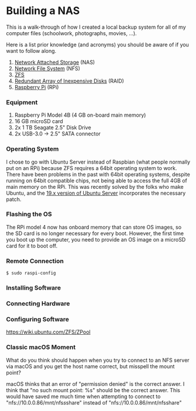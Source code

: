 
# Building a NAS

This is a walk-through of how I created a local backup system for all of my computer files (schoolwork, photographs, movies, ...).

Here is a list prior knowledge (and acronyms) you should be aware of if you want to follow along.

1. [Network Attached Storage](https://en.wikipedia.org/wiki/Network-attached_storage) (NAS)
2. [Network File System](https://en.wikipedia.org/wiki/Network_File_System) (NFS)
3. [ZFS](https://en.wikipedia.org/wiki/ZFS)
4. [Redundant Array of Inexpensive Disks](https://en.wikipedia.org/wiki/RAID) (RAID)
5. [Raspberry Pi](https://en.wikipedia.org/wiki/Raspberry_Pi) (RPi)

### Equipment

1. Raspberry Pi Model 4B (4 GB on-board main memory)
2. 16 GB microSD card
3. 2x 1 TB Seagate 2.5" Disk Drive
4. 2x USB-3.0 -> 2.5" SATA connector

### Operating System

I chose to go with Ubuntu Server instead of Raspbian (what people normally put on an RPi) because ZFS requires a 64bit operating system to work. There have been problems in the past with 64bit operating systems, despite running on 64bit compatible chips, not being able to access the full 4GB of main memory on the RPi. This was recently solved by the folks who make Ubuntu, and the [19.x version of Ubuntu Server](https://ubuntu.com/download/raspberry-pi) incorporates the necessary patch.

### Flashing the OS

The RPi model 4 now has onboard memory that can store OS images, so the SD card is no longer necessary for every boot. However, the first time you boot up the computer, you need to provide an OS image on a microSD card for it to boot off.

### Remote Connection

```
$ sudo raspi-config
```

### Installing Software

### Connecting Hardware

### Configuring Software

https://wiki.ubuntu.com/ZFS/ZPool

### Classic macOS Moment

What do you think should happen when you try to connect to an NFS server via macOS and you get the host name correct, but misspell the mount point?

macOS thinks that an error of "permission denied" is the correct answer. I think that "no such mount point: %s" should be the correct answer. This would have saved me much time when attempting to connect to "nfs://10.0.0.86/mnt/nfs*s*share" instead of "nfs://10.0.0.86/mnt/nfsshare"



